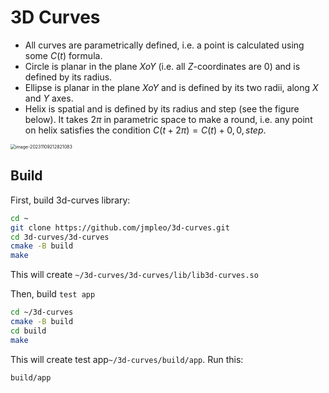# 3D Curves

- All curves are parametrically defined, i.e. a point is calculated using some $C(t)$ formula.
- Circle is planar in the plane $XoY$ (i.e. all $Z$-coordinates are $0$) and is defined by its radius.
- Ellipse is planar in the plane $XoY$ and is defined by its two radii, along $X$ and $Y$ axes.
- Helix is spatial and is defined by its radius and step (see the figure below). It takes $2\pi$ in parametric space to make a round, i.e. any point on helix satisfies the condition $C(t + 2\pi) = C(t) +
  {0, 0, step}$.

<img src="/home/j/.config/Typora/typora-user-images/image-20231109212821083.png" alt="image-20231109212821083" style="zoom:50%;" />

## Build

First, build 3d-curves library:

```bash
cd ~
git clone https://github.com/jmpleo/3d-curves.git
cd 3d-curves/3d-curves
cmake -B build
make
```

This will create `~/3d-curves/3d-curves/lib/lib3d-curves.so`

Then, build `test app`

```bash
cd ~/3d-curves
cmake -B build
cd build
make
```

This will create test app`~/3d-curves/build/app`. Run this:

```bash
build/app
```

